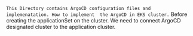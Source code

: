 ```This Directory contains ArgoCD configuration files and implemenatation. How to implement  the ArgoCD in EKS cluster.```
Before creating the applicationSet on the cluster. We need to connect ArgoCD designated cluster to the application cluster.
